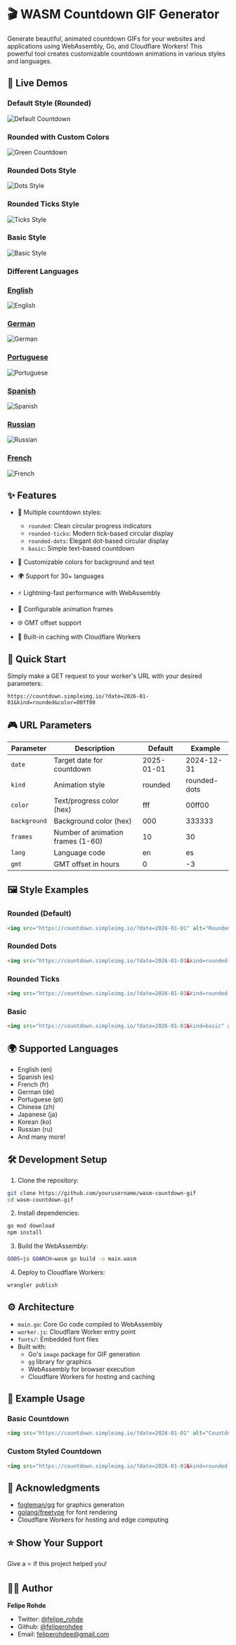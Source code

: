 # 🎬 WASM Countdown GIF Generator

Generate beautiful, animated countdown GIFs for your websites and applications using WebAssembly, Go, and Cloudflare Workers! This powerful tool creates customizable countdown animations in various styles and languages.

## 🎥 Live Demos

### Default Style (Rounded)
![Default Countdown](https://countdown.simpleimg.io/?date=2026-01-01)

### Rounded with Custom Colors
![Green Countdown](https://countdown.simpleimg.io/?date=2026-01-01&color=00ff00&background=333333)

### Rounded Dots Style
![Dots Style](https://countdown.simpleimg.io/?date=2026-01-01&kind=rounded-dots)

### Rounded Ticks Style
![Ticks Style](https://countdown.simpleimg.io/?date=2026-01-01&kind=rounded-ticks)

### Basic Style
![Basic Style](https://countdown.simpleimg.io/?date=2026-01-01&kind=basic)

### Different Languages

### [English](https://countdown.simpleimg.io/?date=2026-01-01&lang=en)
![English](https://countdown.simpleimg.io/?date=2026-01-01&lang=en)


### [German](https://countdown.simpleimg.io/?date=2026-01-01&lang=de)
![German](https://countdown.simpleimg.io/?date=2026-01-01&lang=de)

### [Portuguese](https://countdown.simpleimg.io/?date=2026-01-01&lang=pt)
![Portuguese](https://countdown.simpleimg.io/?date=2026-01-01&lang=pt)

### [Spanish](https://countdown.simpleimg.io/?date=2026-01-01&lang=es)
![Spanish](https://countdown.simpleimg.io/?date=2026-01-01&lang=es)

### [Russian](https://countdown.simpleimg.io/?date=2026-01-01&lang=ru)
![Russian](https://countdown.simpleimg.io/?date=2026-01-01&lang=ru)

### [French](https://countdown.simpleimg.io/?date=2026-01-01&lang=fr)
![French](https://countdown.simpleimg.io/?date=2026-01-01&lang=fr)

## ✨ Features

- 🎨 Multiple countdown styles:
  - `rounded`: Clean circular progress indicators
  - `rounded-ticks`: Modern tick-based circular display
  - `rounded-dots`: Elegant dot-based circular display
  - `basic`: Simple text-based countdown

- 🌈 Customizable colors for background and text
- 🌍 Support for 30+ languages
- ⚡ Lightning-fast performance with WebAssembly
- 🔄 Configurable animation frames
- 🌐 GMT offset support
- 💾 Built-in caching with Cloudflare Workers

## 🚀 Quick Start

Simply make a GET request to your worker's URL with your desired parameters:

```
https://countdown.simpleimg.io/?date=2026-01-01&kind=rounded&color=00ff00
```

## 🎮 URL Parameters

| Parameter    | Description                                | Default     | Example           |
|-------------|--------------------------------------------|-------------|-------------------|
| `date`      | Target date for countdown                  | 2025-01-01  | 2024-12-31       |
| `kind`      | Animation style                            | rounded     | rounded-dots      |
| `color`     | Text/progress color (hex)                  | fff        | 00ff00           |
| `background`| Background color (hex)                     | 000        | 333333           |
| `frames`    | Number of animation frames (1-60)          | 10          | 30               |
| `lang`      | Language code                              | en          | es               |
| `gmt`       | GMT offset in hours                        | 0           | -3               |

## 🖼️ Style Examples

### Rounded (Default)
```html
<img src="https://countdown.simpleimg.io/?date=2026-01-01" alt="Rounded Countdown" />
```

### Rounded Dots
```html
<img src="https://countdown.simpleimg.io/?date=2026-01-01&kind=rounded-dots" alt="Dots Countdown" />
```

### Rounded Ticks
```html
<img src="https://countdown.simpleimg.io/?date=2026-01-01&kind=rounded-ticks" alt="Ticks Countdown" />
```

### Basic
```html
<img src="https://countdown.simpleimg.io/?date=2026-01-01&kind=basic" alt="Basic Countdown" />
```

## 🌍 Supported Languages

- English (en)
- Spanish (es)
- French (fr)
- German (de)
- Portuguese (pt)
- Chinese (zh)
- Japanese (ja)
- Korean (ko)
- Russian (ru)
- And many more!

## 🛠️ Development Setup

1. Clone the repository:
```bash
git clone https://github.com/yourusername/wasm-countdown-gif
cd wasm-countdown-gif
```

2. Install dependencies:
```bash
go mod download
npm install
```

3. Build the WebAssembly:
```bash
GOOS=js GOARCH=wasm go build -o main.wasm
```

4. Deploy to Cloudflare Workers:
```bash
wrangler publish
```

## ⚙️ Architecture

- `main.go`: Core Go code compiled to WebAssembly
- `worker.js`: Cloudflare Worker entry point
- `fonts/`: Embedded font files
- Built with:
  - Go's `image` package for GIF generation
  - `gg` library for graphics
  - WebAssembly for browser execution
  - Cloudflare Workers for hosting and caching

## 📝 Example Usage

### Basic Countdown
```html
<img src="https://countdown.simpleimg.io/?date=2026-01-01" alt="Countdown" />
```

### Custom Styled Countdown
```html
<img src="https://countdown.simpleimg.io/?date=2026-01-01&kind=rounded-dots&color=00ff00&background=333333&frames=30&lang=es" alt="Countdown" />
```

## 🙏 Acknowledgments

- [fogleman/gg](https://github.com/fogleman/gg) for graphics generation
- [golang/freetype](https://github.com/golang/freetype) for font rendering
- Cloudflare Workers for hosting and edge computing

## ⭐ Show Your Support

Give a ⭐️ if this project helped you!

## 👨‍💻 Author

**Felipe Rohde**
* Twitter: [@felipe_rohde](https://twitter.com/felipe_rohde)
* Github: [@feliperohdee](https://github.com/feliperohdee)
* Email: feliperohdee@gmail.com
